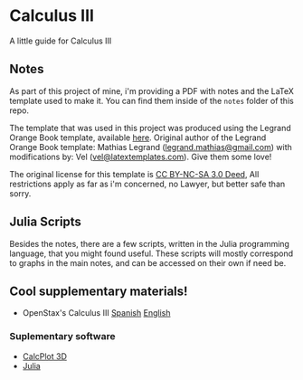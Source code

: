 # Calculus III
A little guide for Calculus III 

## Notes

As part of this project of mine, i'm providing a PDF with notes and the LaTeX template used to make it. You can find them inside of the `notes` folder of this repo. 

The template that was used in this project was produced using the Legrand Orange Book template, available [here](http://www.latextemplates.com/template/the-legrand-orange-book).
Original author of the Legrand Orange Book template: Mathias Legrand (legrand.mathias@gmail.com) with modifications by: Vel (vel@latextemplates.com). Give them some love!

The original license for this template is [CC BY-NC-SA 3.0 Deed](https://creativecommons.org/licenses/by-nc-sa/3.0/), All restrictions apply as far as i'm concerned, no Lawyer, but better safe than sorry.

## Julia Scripts

Besides the notes, there are a few scripts, written in the Julia programming language, that you might found useful. These scripts will mostly correspond to graphs in the main notes, and can be accessed on their own if need be.

## Cool supplementary materials!

- OpenStax's Calculus III [Spanish](https://openstax.org/details/books/c%C3%A1lculo-volumen-3) [English](https://openstax.org/details/books/calculus-volume-3)


### Suplementary software

- [CalcPlot 3D](https://c3d.libretexts.org/CalcPlot3D/index.html)
- [Julia](https://julialang.org/)
